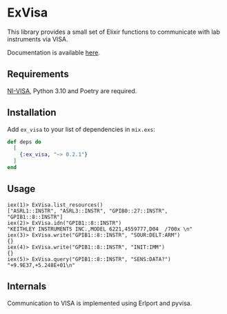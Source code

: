 # ExVisa

This library provides a small set of Elixir functions to communicate with lab instruments via VISA.

Documentation is available [here](https://hexdocs.pm/ex_visa/ExVisa.html).
## Requirements

[NI-VISA](https://www.ni.com/en-us/support/downloads/drivers/download.ni-visa.html#460225), Python 3.10 and Poetry are required.

## Installation

Add `ex_visa` to your list of dependencies in `mix.exs`:

```elixir
def deps do
  [
    {:ex_visa, "~> 0.2.1"}
  ]
end
```

## Usage
```
iex(1)> ExVisa.list_resources()
["ASRL1::INSTR", "ASRL3::INSTR", "GPIB0::27::INSTR", "GPIB1::8::INSTR"]
iex(2)> ExVisa.idn("GPIB1::8::INSTR")
"KEITHLEY INSTRUMENTS INC.,MODEL 6221,4559777,D04  /700x \n"
iex(3)> ExVisa.write("GPIB1::8::INSTR", "SOUR:DELT:ARM")
{}
iex(4)> ExVisa.write("GPIB1::8::INSTR", "INIT:IMM")
{}
iex(5)> ExVisa.query("GPIB1::8::INSTR", "SENS:DATA?")
"+9.9E37,+5.248E+01\n"
```

## Internals
Communication to VISA is implemented using Erlport and pyvisa.